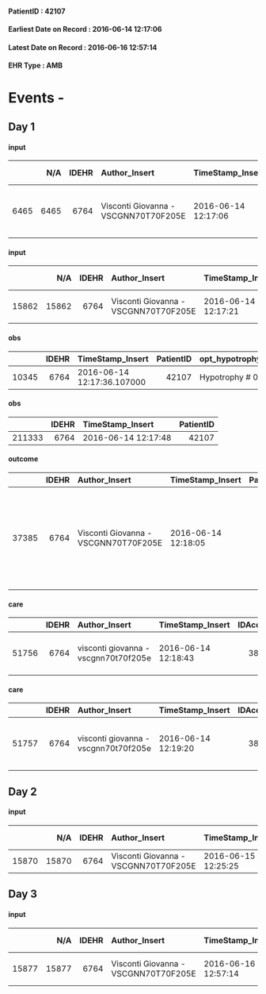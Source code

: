 
#### PatientID : 42107
#### Earliest Date on Record : 2016-06-14 12:17:06
#### Latest Date on Record : 2016-06-16 12:57:14
#### EHR Type : AMB

# Events - 

## Day 1

#### input
|      |    N/A |   IDEHR | Author_Insert                        | TimeStamp_Insert    |   IDAccess | EHRType   |   PatientID |   IDDigitalSignDocument | persone_vicine   |   Unnamed: 0_y |   IDANAMNESI_MED |   Non_Rilevabile_y | Note_Non_Rilevabile_y   | diagnosis                                |
|-----:|-------:|--------:|:-------------------------------------|:--------------------|-----------:|:----------|------------:|------------------------:|:-----------------|---------------:|-----------------:|-------------------:|:------------------------|:-----------------------------------------|
| 6465 |   6465 |    6764 | Visconti Giovanna - VSCGNN70T70F205E | 2016-06-14 12:17:06 |      38015 | AMB       |       42107 |                  395272 | N/A              |           6250 |             4468 |                  0 | NR                      | Grande anziana non patologie di rilievo. |

#### input
|       |    N/A |   IDEHR | Author_Insert                        | TimeStamp_Insert    |   IDAccess | EHRType   |   PatientID |   IDDigitalSignDocument | persone_vicine   |   Unnamed: 0_y.1 |   IDDIAGNOSI_ICD |   Non_Rilevabile_y.1 | Note_Non_Rilevabile_y.1   | I_ICD                                       |
|------:|-------:|--------:|:-------------------------------------|:--------------------|-----------:|:----------|------------:|------------------------:|:-----------------|-----------------:|-----------------:|---------------------:|:--------------------------|:--------------------------------------------|
| 15862 |  15862 |    6764 | Visconti Giovanna - VSCGNN70T70F205E | 2016-06-14 12:17:21 |      38015 | AMB       |       42107 |                  395273 | N/A              |             1423 |             1423 |                    0 | NR                        | 2900 - Demenza senile - non complicata#2317 |

#### obs
|       |   IDEHR | TimeStamp_Insert           |   PatientID | opt_hypotrophy   | asthenia   | agitation_behavior_freq   | mood         | cognitive_state       |
|------:|--------:|:---------------------------|------------:|:-----------------|:-----------|:--------------------------|:-------------|:----------------------|
| 10345 |    6764 | 2016-06-14 12:17:36.107000 |       42107 | Hypotrophy # 0   | Severe # 3 | agitated at times # 2     | sadness # 11 | confused at times 0 # |

#### obs
|        |   IDEHR | TimeStamp_Insert    |   PatientID |
|-------:|--------:|:--------------------|------------:|
| 211333 |    6764 | 2016-06-14 12:17:48 |       42107 |

#### outcome
|       |   IDEHR | Author_Insert                        | TimeStamp_Insert    |   PatientID |   IDDigitalSignDocument |   IDPAI_VIDAS | opt_problem               |   opt_problem_num | opt_obiettivo                                                                                         |   opt_obiettivo_num | opt_stato_problema   |   opt_stato_problema_num | opt_interventi                                                                                                             |   opt_interventi_num |
|------:|--------:|:-------------------------------------|:--------------------|------------:|------------------------:|--------------:|:--------------------------|------------------:|:------------------------------------------------------------------------------------------------------|--------------------:|:---------------------|-------------------------:|:---------------------------------------------------------------------------------------------------------------------------|---------------------:|
| 37385 |    6764 | Visconti Giovanna - VSCGNN70T70F205E | 2016-06-14 12:18:05 |       42107 |                  395283 |         39461 | Altered sleep / wake # 31 |                 4 | The patient report † † he slept satisfactorily in terms of quality ¬ † both in terms of quantity # 62 |                   4 | Open Problem # 1     |                        1 | Counseling - Sharing with the patient the therapeutic path # 522; Implementation of the PAI - Therapeutic adjustment # 519 |                    4 |

#### care
|       |   IDEHR | Author_Insert                        | TimeStamp_Insert    |   IDAccess | EHRType   |   PatientID |   IDTERAPIE_OUTPAT_VIDAS | ds_dose   | opt_via_di_somm   | ds_ora       | dt_data_inizio      |   opt_pregressa |   opt_somm_terapia |   opt_estemporanea |   opt_termina |   opt_somm_in_pompa | opt_farmaco                                    | Note_al_bisogno          |
|------:|--------:|:-------------------------------------|:--------------------|-----------:|:----------|------------:|-------------------------:|:----------|:------------------|:-------------|:--------------------|----------------:|-------------------:|-------------------:|--------------:|--------------------:|:-----------------------------------------------|:-------------------------|
| 51756 |    6764 | visconti giovanna - vscgnn70t70f205e | 2016-06-14 12:18:43 |      38015 | amb       |       42107 |                    29362 | 10 gtt    | oral # 0 = 0      | at need # 24 | 2016-06-14 00:00:00 |               0 |                  0 |                  0 |             0 |                   0 | bromazepam (lexotan os gtt 2-5 mg / ml) # 1869 | if agitation or insomnia |

#### care
|       |   IDEHR | Author_Insert                        | TimeStamp_Insert    |   IDAccess | EHRType   |   PatientID |   IDTERAPIE_OUTPAT_VIDAS | ds_altro_farmaco   | ds_dose   | opt_via_di_somm   | ds_ora   | dt_data_inizio      | ds_note_y                                  |   opt_pregressa |   opt_somm_terapia |   opt_estemporanea |   opt_termina |   opt_somm_in_pompa | opt_farmaco              |
|------:|--------:|:-------------------------------------|:--------------------|-----------:|:----------|------------:|-------------------------:|:-------------------|:----------|:------------------|:---------|:--------------------|:-------------------------------------------|----------------:|-------------------:|-------------------:|--------------:|--------------------:|:-------------------------|
| 51757 |    6764 | visconti giovanna - vscgnn70t70f205e | 2016-06-14 12:19:20 |      38015 | amb       |       42107 |                    29363 | seroquel cp 25 mg  | 1 cp      | oral # 0 = 0      | 20 # 20  | 2016-06-14 00:00:00 | dosage to be adjusted on clinical response |               0 |                  0 |                  0 |             0 |                   0 | other (see notes) # 2004 |


## Day 2

#### input
|       |    N/A |   IDEHR | Author_Insert                        | TimeStamp_Insert    |   IDAccess | EHRType   |   PatientID |   IDDigitalSignDocument | persone_vicine   |   Unnamed: 0_y.1 |   IDDIAGNOSI_ICD |   Non_Rilevabile_y.1 | Note_Non_Rilevabile_y.1   | II_ICD                |
|------:|-------:|--------:|:-------------------------------------|:--------------------|-----------:|:----------|------------:|------------------------:|:-----------------|-----------------:|-----------------:|---------------------:|:--------------------------|:----------------------|
| 15870 |  15870 |    6764 | Visconti Giovanna - VSCGNN70T70F205E | 2016-06-15 12:25:25 |      38141 | AMB       |       42107 |                  396394 | N/A              |             1431 |             1431 |                    0 | NR                        | 7830 - Anoressia#2736 |


## Day 3

#### input
|       |    N/A |   IDEHR | Author_Insert                        | TimeStamp_Insert    |   IDAccess | EHRType   |   PatientID |   IDDigitalSignDocument | persone_vicine   |   Unnamed: 0_y.1 |   IDDIAGNOSI_ICD |   Non_Rilevabile_y.1 | Note_Non_Rilevabile_y.1   | I_ICD                                       | II_ICD                | I_Anno   | II_Anno   |
|------:|-------:|--------:|:-------------------------------------|:--------------------|-----------:|:----------|------------:|------------------------:|:-----------------|-----------------:|-----------------:|---------------------:|:--------------------------|:--------------------------------------------|:----------------------|:---------|:----------|
| 15877 |  15877 |    6764 | Visconti Giovanna - VSCGNN70T70F205E | 2016-06-16 12:57:14 |      38262 | AMB       |       42107 |                  397486 | N/A              |             1438 |             1438 |                    0 | NR                        | 2900 - Demenza senile - non complicata#2317 | 7830 - Anoressia#2736 | 2016#56  | 2016#56   |


